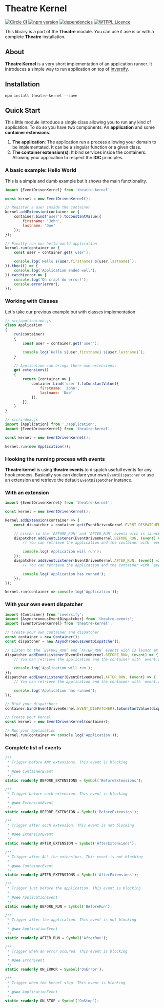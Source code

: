 Theatre Kernel
==============

[![Circle CI](https://circleci.com/gh/theatre-components/theatre-kernel/tree/master.svg?style=shield)](https://circleci.com/gh/theatre-components/theatre-kernel/tree/master)
[![npm version](https://badge.fury.io/js/theatre-kernel.svg)](https://badge.fury.io/js/theatre-kernel)
[![dependencies](https://david-dm.org/theatre-components/theatre-kernel.svg)](https://david-dm.org/theatre-components/theatre-kernel)
[![WTFPL Licence](http://www.wtfpl.net/wp-content/uploads/2012/12/wtfpl-badge-2.png)](http://www.wtfpl.net/about/)

This library is a part of the **Theatre** module. You can use it ase is or with a complete **Theatre** installation.

## About

**Theatre Kernel** is a very short implementation of an application runner. It introduces a simple way
to run application on top of [inversify](http://inversify.io/).

## Installation

```
npm install theatre-kernel --save
```

## Quick Start

This little module introduce a single class allowing you to run any kind of application. To do
so you have two components: An **application** and some **container extensions**.

1. **The application**: The application run a process allowing your domain to be implementated. It can be a singular
function or a given class.
2. **The container extension(s)**: It bind services inside the containers. Allowing your application to respect the
**IOC** principles.

### A basic example: Hello World

This is a simple and dumb example but it shows the main functionality.

```javascript
import {EventDrivenKernel} from 'theatre-kernel';

const kernel = new EventDrivenKernel();

// Register a user inside the container
kernel.addExtension(container => {
    container.bind('user').toConstantValue({
        firstname: 'John',
        lastname: 'Doe'
    });
});

// Finally run our hello world application
kernel.run(container => {
    const user = container.get('user');

    console.log(`Hello ${user.firstname} ${user.lastname}`);
}).then(() => {
    console.log('Application ended well');
}).catch(error => {
    console.log('Oh crap! An error!');
    console.error(error);
});
```

### Working with Classes

Let's take our previous example but with classes implementation:

```javascript
// src/application.js
class Application
{
    run(container)
    {
        const user = container.get('user');

        console.log(`Hello ${user.firstname} ${user.lastname}`);
    }

    // Application can brings there own extensions:
    get extensions()
    {
        return [container => {
            container.bind('user').toConstantValue({
                firstname: 'John',
                lastname: 'Doe'
            });
        }];
    }
}
```

```javascript
// src/index.js
import {Application} from './application';
import {EventDrivenKernel} from 'theatre-kernel';

const kernel = new EventDrivenKernel();

kernel.run(new Application());
```

### Hooking the running process with events

**Theatre kernel** is using **theatre events** to dispatch usefull events for any
hook process. Basically you can declare your own `EventDispatcher` or use an extension
and retrieve the default `EventDispatcher` instance.

### With an extension

```javascript
import {EventDrivenKernel} from 'theatre-kernel';

const kernel = new EventDrivenKernel();

kernel.addExtension(container => {
    const dispatcher = container.get(EventDrivenKernel.EVENT_DISPATCHER);

    // Listen to the `BEFORE_RUN` and `AFTER_RUN` events wich is launch at the start and the end of your application.
    dispatcher.addEventListener(EventDrivenKernel.BEFORE_RUN, (event) => {
        // You can retrieve the application and the container with `event.application` and `event.container

        console.log('Application will run');
    });
    dispatcher.addEventListener(EventDrivenKernel.AFTER_RUN, (event) => {
        // You can retrieve the application and the container with `event.application` and `event.container

        console.log('Application has runned');
    });
});

kernel.run(container => console.log('Application'));
```

### With your own event dispatcher

```javascript
import {Container} from 'inversify';
import {AsynchronousEventDispatcher} from 'theatre-events';
import {EventDrivenKernel} from 'theatre-kernel';

// Create your own container and dispatcher
const container = new Container();
const dispatcher = new AsynchronousEventDispatcher();

// Listen to the `BEFORE_RUN` and `AFTER_RUN` events wich is launch at the start and the end of your application.
dispatcher.addEventListener(EventDrivenKernel.BEFORE_RUN, (event) => {
    // You can retrieve the application and the container with `event.application` and `event.container

    console.log('Application will run');
});
dispatcher.addEventListener(EventDrivenKernel.AFTER_RUN, (event) => {
    // You can retrieve the application and the container with `event.application` and `event.container

    console.log('Application has runned');
});

// Bind your dispatcher:
container.bind(EventDrivenKernel.EVENT_DISPATCHER).toConstantValue(dispatcher);

// Create your kernel
const kernel = new EventDrivenKernel(container);

// Run your application
kernel.run(container => console.log('Application'));
```

### Complete list of events

```typescript
/**
 * Trigger before ANY extensions. This event is blocking
 *
 * @see ContainerEvent
 */
static readonly BEFORE_EXTENSIONS = Symbol('BeforeExtensions');

/**
 * Trigger before each extension. This event is blocking
 *
 * @see ExtensionEvent
 */
static readonly BEFORE_EXTENSION = Symbol('BeforeExtension');

/**
 * Trigger after each extension. This event is not blocking
 *
 * @see ExtensionEvent
 */
static readonly AFTER_EXTENSION = Symbol('AfterExtensions');

/**
 * Trigger after ALL the extensions. This event is not blocking
 *
 * @see ContainerEvent
 */
static readonly AFTER_EXTENSIONS = Symbol('AfterExtensions');

/**
 * Trigger just before the application. This event is blocking
 *
 * @see ApplicationEvent
 */
static readonly BEFORE_RUN = Symbol('BeforeRun');

/**
 * Trigger after the application. This event is not blocking
 *
 * @see ApplicationEvent
 */
static readonly AFTER_RUN = Symbol('AfterRun');

/**
 * Trigger when an error occured. This event is blocking
 *
 * @see ErrorEvent
 */
static readonly ON_ERROR = Symbol('OnError');

/**
 * Trigger when the kernel stop. This event is blocking
 *
 * @see ApplicationEvent
 */
static readonly ON_STOP = Symbol('OnStop');
```
